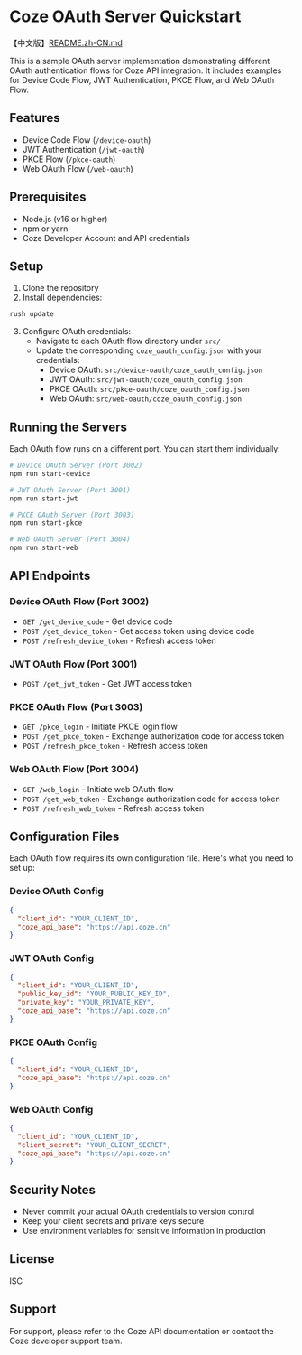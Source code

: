 # Coze OAuth Server Quickstart

【中文版】[README.zh-CN.md](./README.zh-CN.md)

This is a sample OAuth server implementation demonstrating different OAuth authentication flows for Coze API integration. It includes examples for Device Code Flow, JWT Authentication, PKCE Flow, and Web OAuth Flow.

## Features

- Device Code Flow (`/device-oauth`)
- JWT Authentication (`/jwt-oauth`)
- PKCE Flow (`/pkce-oauth`)
- Web OAuth Flow (`/web-oauth`)

## Prerequisites

- Node.js (v16 or higher)
- npm or yarn
- Coze Developer Account and API credentials

## Setup

1. Clone the repository
2. Install dependencies:

```bash
rush update
```

3. Configure OAuth credentials:
   - Navigate to each OAuth flow directory under `src/`
   - Update the corresponding `coze_oauth_config.json` with your credentials:
     - Device OAuth: `src/device-oauth/coze_oauth_config.json`
     - JWT OAuth: `src/jwt-oauth/coze_oauth_config.json`
     - PKCE OAuth: `src/pkce-oauth/coze_oauth_config.json`
     - Web OAuth: `src/web-oauth/coze_oauth_config.json`

## Running the Servers

Each OAuth flow runs on a different port. You can start them individually:
```bash
# Device OAuth Server (Port 3002)
npm run start-device

# JWT OAuth Server (Port 3001)
npm run start-jwt

# PKCE OAuth Server (Port 3003)
npm run start-pkce

# Web OAuth Server (Port 3004)
npm run start-web
```

## API Endpoints

### Device OAuth Flow (Port 3002)

- `GET /get_device_code` - Get device code
- `POST /get_device_token` - Get access token using device code
- `POST /refresh_device_token` - Refresh access token

### JWT OAuth Flow (Port 3001)

- `POST /get_jwt_token` - Get JWT access token

### PKCE OAuth Flow (Port 3003)

- `GET /pkce_login` - Initiate PKCE login flow
- `POST /get_pkce_token` - Exchange authorization code for access token
- `POST /refresh_pkce_token` - Refresh access token

### Web OAuth Flow (Port 3004)

- `GET /web_login` - Initiate web OAuth flow
- `POST /get_web_token` - Exchange authorization code for access token
- `POST /refresh_web_token` - Refresh access token

## Configuration Files

Each OAuth flow requires its own configuration file. Here's what you need to set up:

### Device OAuth Config
```json
{
  "client_id": "YOUR_CLIENT_ID",
  "coze_api_base": "https://api.coze.cn"
}
```

### JWT OAuth Config
```json
{
  "client_id": "YOUR_CLIENT_ID",
  "public_key_id": "YOUR_PUBLIC_KEY_ID",
  "private_key": "YOUR_PRIVATE_KEY",
  "coze_api_base": "https://api.coze.cn"
}
```

### PKCE OAuth Config
```json
{
  "client_id": "YOUR_CLIENT_ID",
  "coze_api_base": "https://api.coze.cn"
}
```

### Web OAuth Config
```json
{
  "client_id": "YOUR_CLIENT_ID",
  "client_secret": "YOUR_CLIENT_SECRET",
  "coze_api_base": "https://api.coze.cn"
}
```

## Security Notes

- Never commit your actual OAuth credentials to version control
- Keep your client secrets and private keys secure
- Use environment variables for sensitive information in production

## License

ISC

## Support

For support, please refer to the Coze API documentation or contact the Coze developer support team.
